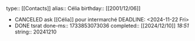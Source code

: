 type:: [[Contacts]]
alias:: Célia
birthday:: [[2001/12/06]]

- CANCELED ask [[Célia]] pour intermarché 
  DEADLINE: <2024-11-22 Fri>
- DONE tsrat
  done-ms:: 1733853073036
  completed:: [[2024/12/10]] *18:51*
  string:: 20241210